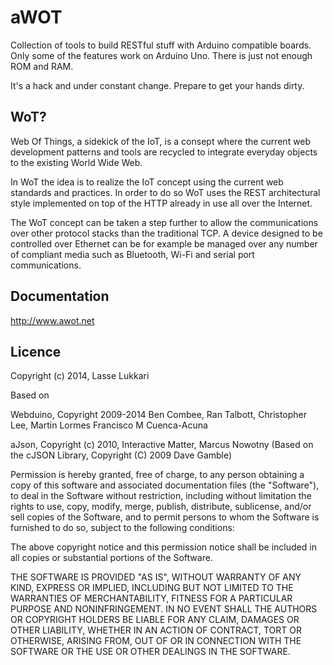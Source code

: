 aWOT
==========

Collection of tools to build RESTful stuff with Arduino compatible boards. Only some of the features work on Arduino Uno. There is just not enough ROM and RAM.

It's a hack and under constant change. Prepare to get your hands dirty.

## WoT?

Web Of Things, a sidekick of the IoT, is a consept where the current web development patterns and tools are recycled to integrate everyday objects to the existing World Wide Web.

In WoT the idea is to realize the IoT concept using the current web standards and practices. In order to do so WoT uses the REST architectural style implemented on top of the HTTP already in use all over the Internet.

The WoT concept can be taken a step further to allow the communications over other protocol stacks than the traditional TCP. A device designed to be controlled over Ethernet can be for example be managed over any number of compliant media such as Bluetooth, Wi-Fi and serial port communications.

## Documentation
http://www.awot.net


## Licence

Copyright (c) 2014, Lasse Lukkari 

Based on 

Webduino,
Copyright 2009-2014 Ben Combee, Ran Talbott, Christopher Lee, Martin Lormes
Francisco M Cuenca-Acuna

aJson,
Copyright (c) 2010, Interactive Matter, Marcus Nowotny
(Based on the cJSON Library, Copyright (C) 2009 Dave Gamble)

Permission is hereby granted, free of charge, to any person obtaining a copy
of this software and associated documentation files (the "Software"), to deal
in the Software without restriction, including without limitation the rights
to use, copy, modify, merge, publish, distribute, sublicense, and/or sell
copies of the Software, and to permit persons to whom the Software is
furnished to do so, subject to the following conditions:

The above copyright notice and this permission notice shall be included in
all copies or substantial portions of the Software.

THE SOFTWARE IS PROVIDED "AS IS", WITHOUT WARRANTY OF ANY KIND, EXPRESS OR
IMPLIED, INCLUDING BUT NOT LIMITED TO THE WARRANTIES OF MERCHANTABILITY,
FITNESS FOR A PARTICULAR PURPOSE AND NONINFRINGEMENT. IN NO EVENT SHALL THE
AUTHORS OR COPYRIGHT HOLDERS BE LIABLE FOR ANY CLAIM, DAMAGES OR OTHER
LIABILITY, WHETHER IN AN ACTION OF CONTRACT, TORT OR OTHERWISE, ARISING FROM,
OUT OF OR IN CONNECTION WITH THE SOFTWARE OR THE USE OR OTHER DEALINGS IN
THE SOFTWARE.
